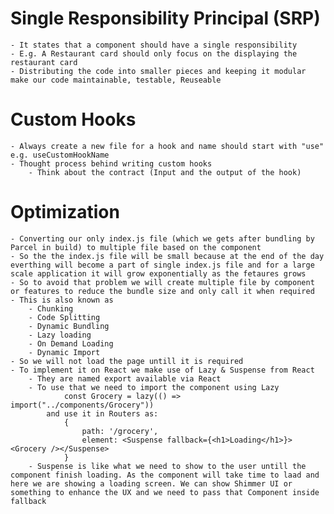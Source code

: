 # Single Responsibility Principal (SRP)
    - It states that a component should have a single responsibility
    - E.g. A Restaurant card should only focus on the displaying the restaurant card
    - Distributing the code into smaller pieces and keeping it modular make our code maintainable, testable, Reuseable

# Custom Hooks
    - Always create a new file for a hook and name should start with "use" e.g. useCustomHookName
    - Thought process behind writing custom hooks
        - Think about the contract (Input and the output of the hook)

# Optimization
    - Converting our only index.js file (which we gets after bundling by Parcel in build) to multiple file based on the component
    - So the the index.js file will be small because at the end of the day everthing will become a part of single index.js file and for a large scale application it will grow exponentially as the fetaures grows
    - So to avoid that problem we will create multiple file by component or features to reduce the bundle size and only call it when required
    - This is also known as 
        - Chunking
        - Code Splitting
        - Dynamic Bundling
        - Lazy loading
        - On Demand Loading
        - Dynamic Import
    - So we will not load the page untill it is required
    - To implement it on React we make use of Lazy & Suspense from React
        - They are named export available via React
        - To use that we need to import the component using Lazy
                const Grocery = lazy(() => import("../components/Grocery"))
            and use it in Routers as:
                {
                    path: '/grocery',
                    element: <Suspense fallback={<h1>Loading</h1>}><Grocery /></Suspense>
                }
        - Suspense is like what we need to show to the user untill the component finish loading. As the component will take time to laad and here we are showing a loading screen. We can show Shimmer UI or something to enhance the UX and we need to pass that Component inside fallback
